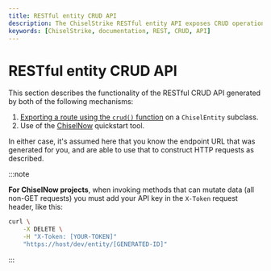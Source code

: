 ```yaml
---
title: RESTful entity CRUD API
description: The ChiselStrike RESTful entity API exposes CRUD operations for working with entity data
keywords: [ChiselStrike, documentation, REST, CRUD, API]
---
```


# RESTful entity CRUD API

This section describes the functionality of the RESTful CRUD API generated by
both of the following mechanisms:

1. [Exporting a route using the `crud()` function][entity-crud] on a
   `ChiselEntity` subclass.
1. Use of the [ChiselNow] quickstart tool.

In either case, it's assumed here that you know the endpoint URL that was
generated for you, and are able to use that to construct HTTP requests as
described.

:::note

**For ChiselNow projects**, when invoking methods that can mutate data (all
non-GET requests) you must add your API key in the `X-Token` request header,
like this:

```bash
curl \
    -X DELETE \
    -H "X-Token: [YOUR-TOKEN]"
    "https://host/dev/entity/[GENERATED-ID]"
```

:::


[ChiselNow]: https://chiselstrike.com/now
[entity-crud]: ../routing/entity-crud
